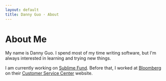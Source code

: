 ```yaml
---
layout: default
title: Danny Guo · About
---
```


# About Me
My name is Danny Guo. I spend most of my time writing software, but I'm always
interested in learning and trying new things.

I am currently working on [Sublime Fund](https://sublimefund.org). Before that,
I worked at [Bloomberg](https://www.bloomberg.com/) on their [Customer Service Center](https://service.bloomberg.com) website.
